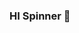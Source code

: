 ### HI Spinner 👋

<!--
**thegoldenuju/thegoldenuju** is a ✨ _special_ ✨ repository because its `README.md` (this file) appears on your GitHub profile.>

Here are some ideas to get you started:

- 🔭 I’m currently working on solving issues and building my website.
- 🌱 I’m currently learning HTML,CSS, JavaScript
- 👯 I’m looking to collaborate on projects that empower growth.
- 💬 Ask me about Books
- 😄 Pronouns: she/her
- ⚡ Fun fact: I love telling stories on youtube.
